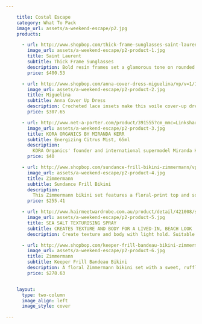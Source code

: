 ```yaml
---

    title: Costal Escape
    category: What To Pack
    image_url: assets/a-weekend-escape/p2.jpg
    products:

      - url: http://www.shopbop.com/thick-frame-sunglasses-saint-laurent/vp/v=1/1543677125.htm?folderID=2534374302159432&fm=other-shopbysize&colorId=43256&extid=affprg-4441350
        image_url: assets/a-weekend-escape/p2-product-1.jpg
        title: Saint Laurent
        subtitle: Thick Frame Sunglasses
        description: Bold resin frames set a glamorous tone on rounded Saint Laurent sunglasses. Gradient lenses. Case and cleaning cloth included.
        price: $400.53

      - url: http://www.shopbop.com/anna-cover-dress-miguelina/vp/v=1/1502048329.htm?folderID=2534374302024726&fm=other-shopbysize&colorId=12397&extid=affprg-4441350
        image_url: assets/a-weekend-escape/p2-product-2.jpg
        title: Miguelina
        subtitle: Anna Cover Up Dress
        description: Crocheted lace insets make this voile cover-up dress an elegant poolside layer. Scalloped hem. Spaghetti straps. Semi-sheer.
        price: $307.65

      - url: http://www.net-a-porter.com/product/391555?cm_mmc=LinkshareUK-_-QFGLnEolOWg-_-Custom-_-LinkBuilder&siteID=QFGLnEolOWg-hZ4jSJOCseA0.2htB4ujsQ
        image_url: assets/a-weekend-escape/p2-product-3.jpg
        title: KORA ORGANICS BY MIRANDA KERR
        subtitle: Energizing Citrus Mist, 65ml
        description:
          KORA Organics' founder and international supermodel Miranda Kerr vows she "won't leave home without" this uplifting spritz. Its energizing combination of Bergamot, Orange, Aloe Vera - alongside Kerr's beloved Noni Extract - not only smell sumptuous but help to maintain soft, supple skin.
        price: $40

      - url: http://www.shopbop.com/sundance-frill-bikini-zimmermann/vp/v=1/1502374568.htm?folderID=2534374302067620&fm=other-shopbysize&colorId=55370&extid=affprg-4441350
        image_url: assets/a-weekend-escape/p2-product-4.jpg
        title: Zimmermann
        subtitle: Sundance Frill Bikini
        description:
          This Zimmermann bikini set features a floral-print top and solid bottoms. The top is detailed with feminine ruffles, and side boning provides structure. A silver-tone hook-and-eye fastens the back, and an optional halter strap fastens behind the neck. Lined.
        price: $255.41

      - url: http://www.hairmeetwardrobe.com.au/product/detail/421008/sea-salt-texturising-spray
        image_url: assets/a-weekend-escape/p2-product-5.jpg
        title: SEA SALT TEXTURISING SPRAY
        subtitle: CREATES TEXTURE AND BODY FOR A LIVED-IN, BEACH LOOK
        description: Create texture and body with light hold. Suitable for all hair types and perfect for achieving a lived-in, beach look. Spray evenly from root to tip, on towel-dried or dry hair and work though to create tousled waves with natural movement.

      - url: http://www.shopbop.com/keeper-frill-bandeau-bikini-zimmermann/vp/v=1/1555961160.htm?folderID=2534374302067620&fm=other-shopbysize&colorId=55366&extid=affprg-4441350
        image_url: assets/a-weekend-escape/p2-product-6.jpg
        title: Zimmermann
        subtitle: Keeper Frill Bandeau Bikini
        description: A floral Zimmermann bikini set with a sweet, ruffled bandeau top. Gold-tone buckle closure. Optional shoulder straps. Lined.
        price: $278.63


    layout:
      type: two-column
      image_align: left
      image_style: cover

---
```

